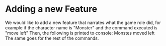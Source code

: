 
# Adding a new Feature

We would like to add a new feature that narrates what the game role did, for example
if the character name is "Monster" and the command executed is "move left"
Then, the following is printed to console: Monstes moved left
The same goes for the rest of the commands. 

